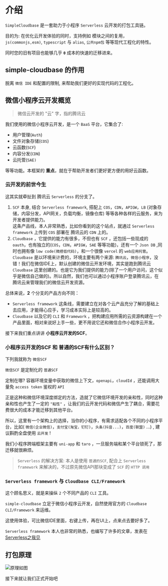 # 介绍

`SimpleCloudbase` 是一套助力于小程序 `Serverless` 云开发的打包工具链。

目的为: 在优化云开发体验的同时，支持例如 模块之间的复用，`js(commonjs,esm)`, `typescript` 与 `alias`, `公共npm包` 等等现代工程化的特性。

同时您的旧有项目也能够几乎 **`0`** 成本的快速的迁移进来。

## simple-cloudbase 的作用

<!-- 我们知道 `微信开发者工具` 开发小程序的体验一直不是很好。所以为了提升开发体验，我们通常会在 `vscode` 里写代码，然后再把工具当成一个模拟器和调试器来使用。

云开发亦是如此，这里我们直接使用云厂商的`cli`工具来运维我们的云函数(例如微信:`@cloudbase/cli`) ，有了它，我们就能 -->

脱离 `微信 IDE` 和配置的限制, 来帮助我们更好的实现代码的工程化。

## 微信小程序云开发概览

> 微信云开发的 "云" 字，指的腾讯云

我们使用的微信小程序云开发，是一个 `BaaS` 平台，它集合了:
- 用户管理(`Auth`)
- 文件对象存储(`COS`)
- 云函数(`SCF`)
- 内容分发(`CDN`)
- 云托管(`SAE)` 

等等功能。本框架的 **重点**，就在于帮助开发者们更好更方便的用好云函数。

### 云开发的前世今生

这其实就牵扯到 腾讯云 `Serverless` 的分支了。

1. `SCF` 本身, 结合 `Serverless framework`, 搭配上 `COS`，`CDN`，`APIGW`，`LB` (对象存储，内容分发，API网关，负载均衡，镜像仓库) 等等各种各样的云服务，来为开发者提供能力。    
这条产品线，本人非常熟悉，比如你看到的这个站点，就通过 `Serverless framework` 上传到 `COS` 部署在 腾讯云的 `CDN` 上的。 
2. `Cloudbase` ，它提供的能力有很多，不但也有 `SCF` ，还包括一些现成的 `oauth`，也有独立的(`COS`，`CDN`，`APIGW`，`SAE` 等等功能)，还有一个 `Json DB` ,同时也拥有像 `low code(微搭低代码)`，和一个很像 `vercel` 的 `web应用托管`。  
`Cloudbase` 是以环境来计费的，环境主要有两个来源: `腾讯云`，`微信小程序`，没错！我们在微信IDE上，默认创建的微信云开发环境，其实是跑到腾讯云 `Cloudbase` 这里创建的。也是它为我们提供的能力(除了一个用户访问，这个似乎是微信自己做的)。所以自然，我们也可以通过小程序账户登录腾讯云，在腾讯云来管理我们的微信云开发资源。


总体来说，**2** 个分支的产品方向不同：

- `Serverless framework` 这条线，需要建立在对各个云产品充分了解的基础上去应用，才能得心应手，学习成本实际上是较高的。
- `Cloudbase` 以及它的 `CLI` 和 `Framework` ，把构建应用所需的云资源构建在一个产品里面，相对来说好上手一些，更不用说它还和微信合作小程序云开发。

接下来我们重点讲讲 **小程序云开发的SCF**。

### 小程序云开发的SCF 和 普通的SCF有什么区别？

下列我就称为 `微信SCF`

`微信SCF` 是定制化的 `普通SCF`

定制在哪? 容器环境变量中获取的微信上下文，`openapi`，`cloudId` ，还能调用大量免 `access token` 鉴权的 `API`

正是这种和微信环境深度绑定的方法，造就了它微信环境开发的亲和性，同时这种亲和性也产生了一定的 `"粘性"` ，让我们的云开发代码和微信产生了耦合，需要花费很大的成本才能迁移到其他平台。

所以，这里有一个架构上的选择，当你的小程序，有需求适配各个不同的小程序平台，比如( `微信(企业微信)`，`支付宝(淘宝，钉钉)`，`头条(抖音...)`，`百度(联盟)` ...) , 建议斟酌全盘使用 `云开发` ! 

我们小程序跨端框架主要有 `uni-app` 和 `taro` ，一旦服务端和某个平台锁死了，那迁移就很麻烦。

> `Serverless` 的解决方案: 本人是使用 `普通的SCF`, 配合上 `Serverless framework` 来解决的，不过原先微信API那块变成了 `SCF` 的 `HTTP 调用`

### `Serverless framework` 与 `Cloudbase CLI/Framework`

这个顾名思义，就是来操纵 `2` 个不同产品的 `CLI` 工具。

`simple-cloudbase` 立足于微信小程序云开发，自然使用官方的 `Cloudbase CLI/Framework` 来运维。

这使用体验，可比微信IDE里面，右键上传，再在UI上，点来点去要好多了。

`Serverless framework` 本人也非常的熟悉，也编写了许多的文章，发表在 [Serverless之我见](https://www.zhihu.com/column/c_1340357072555393024) 

## 打包原理

![原理如图](/principle.png)

接下来就让我们正式开始吧
